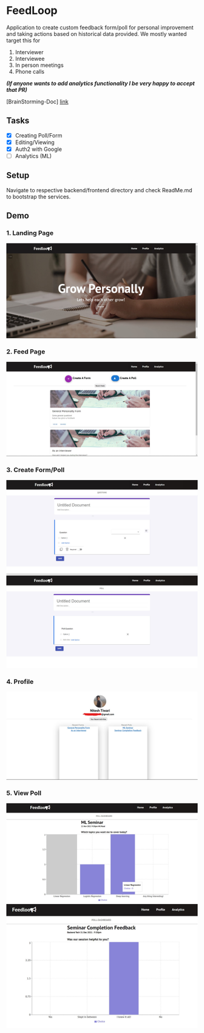 # FeedLoop

Application to create custom feedback form/poll for personal
improvement and taking actions based on historical data provided.
We mostly wanted target this for

1. Interviewer
2. Interviewee
3. In person meetings
4. Phone calls

***(If anyone wants to add analytics functionality I be very happy to accept that PR)***

[BrainStorming-Doc] [link]

## Tasks

- [x] Creating Poll/Form 
- [X] Editing/Viewing
- [X] Auth2 with Google
- [ ] Analytics (ML)

## Setup
Navigate to respective backend/frontend directory and check ReadMe.md to bootstrap the services.

## Demo

### 1. Landing Page 

![Landing](img/landing.jpg)

### 2. Feed Page
![Feed](img/feed.jpg)

### 3. Create Form/Poll
![CreateForm](img/createForm.jpg)
![CreatePoll](img/createPoll.jpg)

### 4. Profile
![Profile](img/profile.jpg)

### 5. View Poll
![PollView](img/PollView.jpg)
![PollView2](img/PollView2.jpg)

[link]: https://docs.google.com/document/d/1G9zst4AgOYR13vBQNpGcKgE_avX-yEcpXnEIidzDHQ0/edit?usp=sharing
